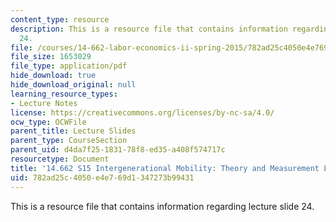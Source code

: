 ```yaml
---
content_type: resource
description: This is a resource file that contains information regarding lecture slide
  24.
file: /courses/14-662-labor-economics-ii-spring-2015/782ad25c4050e4e769d1347273b99431_MIT14_662S15_lec_slides24.pdf
file_size: 1653029
file_type: application/pdf
hide_download: true
hide_download_original: null
learning_resource_types:
- Lecture Notes
license: https://creativecommons.org/licenses/by-nc-sa/4.0/
ocw_type: OCWFile
parent_title: Lecture Slides
parent_type: CourseSection
parent_uid: d4da7f25-1831-78f8-ed35-a408f574717c
resourcetype: Document
title: '14.662 S15 Intergenerational Mobility: Theory and Measurement Lecture Slides'
uid: 782ad25c-4050-e4e7-69d1-347273b99431
---
```

This is a resource file that contains information regarding lecture slide 24.